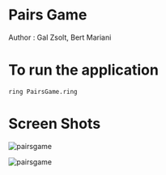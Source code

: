 Pairs Game
==========

Author : Gal Zsolt, Bert Mariani

# To run the application

	ring PairsGame.ring

# Screen Shots

![pairsgame](https://raw.githubusercontent.com/ring-lang/ring/master/applications/pairs/images/pairsgame.png)

![pairsgame](https://raw.githubusercontent.com/ring-lang/ring/master/applications/pairs/images/pairsgame2.png)
